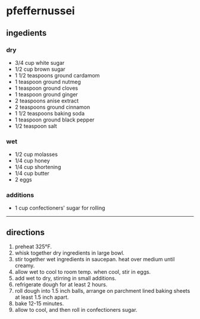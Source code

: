 # pfeffernussei

## ingedients

### dry

- 3/4 cup white sugar
- 1/2 cup brown sugar
- 1 1/2 teaspoons ground cardamom
- 1 teaspoon ground nutmeg
- 1 teaspoon ground cloves
- 1 teaspoon ground ginger
- 2 teaspoons anise extract
- 2 teaspoons ground cinnamon
- 1 1/2 teaspoons baking soda
- 1 teaspoon ground black pepper
- 1/2 teaspoon salt

### wet

- 1/2 cup molasses
- 1/4 cup honey
- 1/4 cup shortening
- 1/4 cup butter
- 2 eggs

### additions

- 1 cup confectioners' sugar for rolling

---

## directions

1. preheat 325°F.
1. whisk together dry ingredients in large bowl.
1. stir together wet ingredients in saucepan. heat over medium until creamy.
1. allow wet to cool to room temp. when cool, stir in eggs.
1. add wet to dry, stirring in small additions.
1. refrigerate dough for at least 2 hours.
1. roll dough into 1.5 inch balls, arrange on parchment lined baking sheets at least 1.5 inch apart.
1. bake 12-15 minutes.
1. allow to cool, and then roll in confectioners sugar.
